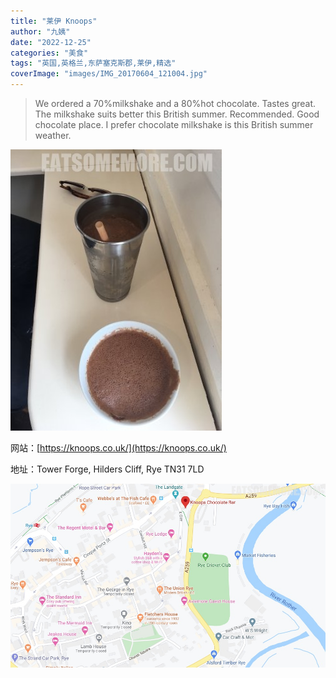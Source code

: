 ```yaml
---
title: "莱伊 Knoops"
author: "九姨"
date: "2022-12-25"
categories: "美食"
tags: "英国,英格兰,东萨塞克斯郡,莱伊,精选"
coverImage: "images/IMG_20170604_121004.jpg"
---
```


>We ordered a 70%milkshake and a 80%hot chocolate. Tastes great. The milkshake suits better this British summer. Recommended. Good chocolate place. I prefer chocolate milkshake is this British summer weather. 

![Knoops](images/IMG_20170604_121004.jpg)


网站：[https://knoops.co.uk/](https://knoops.co.uk/)

地址：Tower Forge, Hilders Cliff, Rye TN31 7LD

![Knoops](images/knoops.jpg)